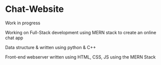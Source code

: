# Chat-Website

Work in progress

Working on Full-Stack development using MERN stack to create an online chat app

Data structure & written using python & C++

Front-end webserver written using HTML, CSS, JS using the MERN Stack
